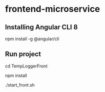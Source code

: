 # frontend-microservice

Installing Angular CLI 8
-

npm install -g @angular/cli

Run project
-

cd TempLoggerFront

npm install

./start_front.sh
